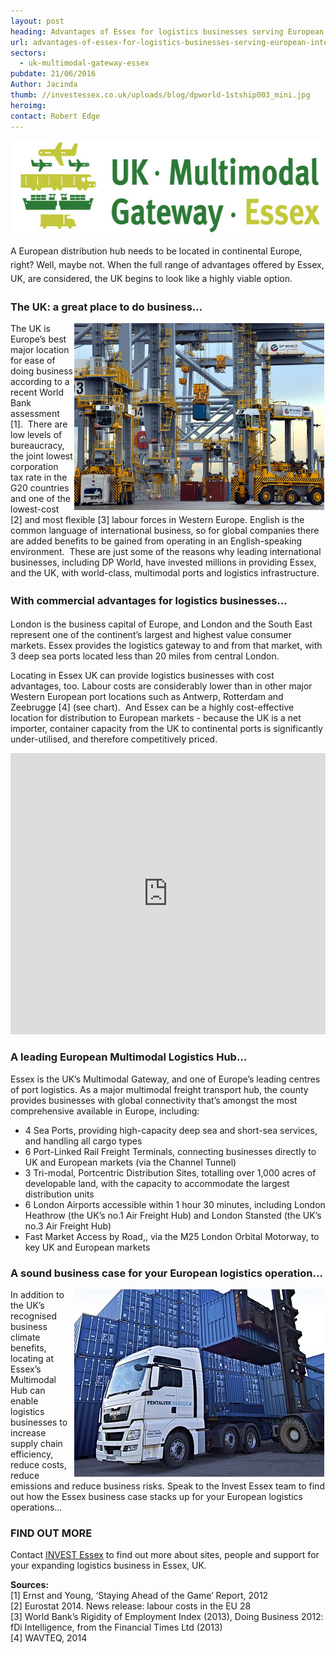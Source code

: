 ```yaml
---
layout: post
heading: Advantages of Essex for logistics businesses serving European & international markets
url: advantages-of-essex-for-logistics-businesses-serving-european-international-markets
sectors:
  - uk-multimodal-gateway-essex 
pubdate: 21/06/2016
Author: Jacinda
thumb: //investessex.co.uk/uploads/blog/dpworld-1stship003_mini.jpg
heroimg: 
contact: Robert Edge
---
```

<p><img alt='UK multimodal gateway Essex' src='../uploads/blog/UK-Multimodal-Gateway-Logo-600px_RGB_72dpi.jpg' style='width: 600px; height: 149px; margin-left: 2px; margin-right: 2px;'/></p><p><span style='line-height: 1.6;'>A European distribution hub needs to be located in continental Europe, right? Well, maybe not. When the full range of advantages offered by Essex, UK, are considered, the UK begins to look like a highly viable option.</span></p><h3>The UK: a great place to do business…</h3><p><img alt='DP World London Gateway' src='../uploads/blog/dpworld-1stship003_700.jpg' style='width: 400px; height: 299px; margin-left: 2px; margin-right: 2px; float: right;'/>The UK is Europe’s best major location for ease of doing business according to a recent World Bank assessment [1].  There are low levels of bureaucracy, the joint lowest corporation tax rate in the G20 countries and one of the lowest-cost [2] and most flexible [3] labour forces in Western Europe. English is the common language of international business, so for global companies there are added benefits to be gained from operating in an English-speaking environment.  These are just some of the reasons why leading international businesses, including DP World, have invested millions in providing Essex, and the UK, with world-class, multimodal ports and logistics infrastructure.</p><h3><span style='line-height: 1.6;'>With commercial advantages for logistics businesses…</span></h3><p>London is the business capital of Europe, and London and the South East represent one of the continent’s largest and highest value consumer markets. Essex provides the logistics gateway to and from that market, with 3 deep sea ports located less than 20 miles from central London.</p><p>Locating in Essex UK can provide logistics businesses with cost advantages, too. Labour costs are considerably lower than in other major Western European port locations such as Antwerp, Rotterdam and Zeebrugge [4] (see chart).  And Essex can be a highly cost-effective location for distribution to European markets - because the UK is a net importer, container capacity from the UK to continental ports is significantly under-utilised, and therefore competitively priced.</p><p><iframe class='essexchart' frameborder='0' height='450px' src='https://essexcharts.appspot.com/essex5.html' width='100%'></iframe></p><h3>A leading European Multimodal Logistics Hub…</h3><p>Essex is the UK’s Multimodal Gateway, and one of Europe’s leading centres of port logistics. As a major multimodal freight transport hub, the county provides businesses with global connectivity that’s amongst the most comprehensive available in Europe, including:</p><ul><li>4 Sea Ports, providing high-capacity deep sea and short-sea services, and handling all cargo types</li><li>6 Port-Linked Rail Freight Terminals, connecting businesses directly to UK and European markets (via the Channel Tunnel)</li><li>3 Tri-modal, Portcentric Distribution Sites, totalling over 1,000 acres of developable land, with the capacity to accommodate the largest distribution units</li><li>6 London Airports accessible within 1 hour 30 minutes, including London Heathrow (the UK’s no.1 Air Freight Hub) and London Stansted (the UK’s no.3 Air Freight Hub)</li><li>Fast Market Access by Road,, via the M25 London Orbital Motorway, to key UK and European markets</li></ul><h3>A sound business case for your European logistics operation…</h3><p><img alt='Port of Tilbury multimodal freight transport hub' src='../uploads/blog/Pentalver-and-Port-of-Tilbury-invest-in-new-port-facility_400.jpg' style='line-height: 20.8px; width: 400px; height: 300px; margin-left: 2px; margin-right: 2px; float: right;'/></p><p>In addition to the UK’s recognised business climate benefits, locating at Essex’s Multimodal Hub can enable logistics businesses to increase supply chain efficiency, reduce costs, reduce emissions and reduce business risks. Speak to the Invest Essex team to find out how the Essex business case stacks up for your European logistics operations… </p><h3>FIND OUT MORE</h3><p>Contact <a href='http://www.investessex.co.uk/' target='_blank'>INVEST Essex</a> to find out more about sites, people and support for your expanding logistics business in Essex, UK.</p><p><strong>Sources:</strong><br/>[1] Ernst and Young, ‘Staying Ahead of the Game’ Report, 2012<br/>[2] Eurostat 2014. News release: labour costs in the EU 28<br/>[3] World Bank’s Rigidity of Employment Index (2013), Doing Business 2012: fDi Intelligence, from the Financial Times Ltd (2013)<br/>[4] WAVTEQ, 2014</p>